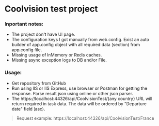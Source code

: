 ﻿# Coolvision test project

### Inportant notes:
- The project don't have UI page.
- The configuration keys I got manually from web.config. Exist an auto builder of app.config object with all required data (section) from app.config file.
- Missing usage of InMemory or Redis caches.
- Missing async exception logs to DB and/or File.

### Usage:
- Get repository from GitHub
- Run using IIS or IIS Express, use browser or Postman for getting the response. Parse result json using online or other json parser.
- The https://localhost:44326/api/CoolvisionTest/{any country} URL will return required in task data. The data will be ordered by "Departure date" field (asc).
> Request example: https://localhost:44326/api/CoolvisionTest/France
